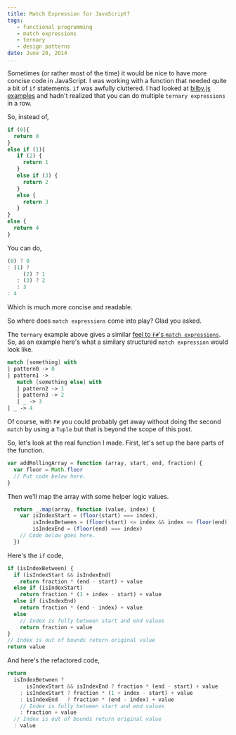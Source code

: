 ```yaml
---
title: Match Expression for JavaScript?
tags:
   - functional programming
   - match expressions
   - ternary
   - design patterns
date: June 20, 2014
...
```


Sometimes (or rather most of the time) it would be nice to have more concise code in JavaScript. I was working with a function that needed quite a bit of `if` statements. `if` was awfully cluttered. I had looked at [bilby.js examples](http://bilby.brianmckenna.org/examples/validation.htm) and hadn't realized that you can do multiple `ternary expressions` in a row.

So, instead of,

```javascript
if (0){
  return 0
}
else if (1){
   if (2) {
     return 1
   }
   else if (3) {
     return 2
   }
   else {
     return 3
   }
}
else {
  return 4
}
```

You can do,

```javascript
(0) ? 0
: (1) ?
     (2) ? 1
   : (3) ? 2
   : 3
: 4
```
    
Which is much more concise and readable.

So where does `match expressions` come into play? Glad you asked.

The `ternary` example above gives a similar [feel to `F#`'s `match expressions`](http://fsharpforfunandprofit.com/posts/match-expression/). So, as an example here's what a similary structured `match expression` would look like.

```fsharp
match [something] with 
| pattern0 -> 0
| pattern1 -> 
   match [something else] with
   | pattern2 -> 1
   | pattern3 -> 2
   | _ -> 3
| _ -> 4
```

Of course, with `F#` you could probably get away  without doing the second `match` by using a `Tuple` but that is beyond the scope of this post.

So, let's look at the real function I made. First, let's set up the bare parts of the function.

```javascript
var addRollingArray = function (array, start, end, fraction) {
  var floor = Math.floor
  // Put code below here.
}
```

Then we'll map the array with some helper logic values.

```javascript
  return _.map(array, function (value, index) {
    var isIndexStart = (floor(start) === index),
        isIndexBetween = (floor(start) <= index && index <= floor(end)),
        isIndexEnd = (floor(end) === index)
    // Code below goes here.
  })
```

Here's the `if` code,

```javascript
if (isIndexBetween) {
  if (isIndexStart && isIndexEnd)
    return fraction * (end - start) + value
  else if (isIndexStart)
    return fraction * (1 + index - start) + value
  else if (isIndexEnd)
    return fraction * (end - index) + value
  else
    // Index is fully between start and end values
    return fraction + value
}
// Index is out of bounds return original value
return value
```

And here's the refactored code,

```javascript
return   
  isIndexBetween ? 
      isIndexStart && isIndexEnd ? fraction * (end - start) + value
    : isIndexStart ? fraction * (1 + index - start) + value
    : isIndexEnd   ? fraction * (end - index) + value
    // Index is fully between start and end values
    : fraction + value
  // Index is out of bounds return original value
  : value
```
